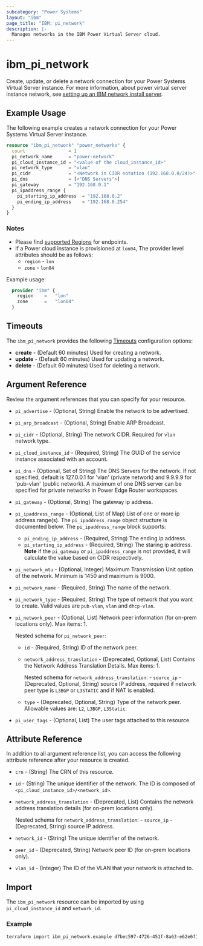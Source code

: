 ```yaml
---
subcategory: "Power Systems"
layout: "ibm"
page_title: "IBM: pi_network"
description: |-
  Manages networks in the IBM Power Virtual Server cloud.
---
```


# ibm_pi_network

Create, update, or delete a network connection for your Power Systems Virtual Server instance. For more information, about power virtual server instance network, see [setting up an IBM network install server](https://cloud.ibm.com/docs/power-iaas?topic=power-iaas-configuring-subnet).

## Example Usage

The following example creates a network connection for your Power Systems Virtual Server instance.

```terraform
resource "ibm_pi_network" "power_networks" {
  count                = 1
  pi_network_name      = "power-network"
  pi_cloud_instance_id = "<value of the cloud_instance_id>"
  pi_network_type      = "vlan"
  pi_cidr              = "<Network in CIDR notation (192.168.0.0/24)>"
  pi_dns               = [<"DNS Servers">]
  pi_gateway           = "192.168.0.1"
  pi_ipaddress_range {
    pi_starting_ip_address  = "192.168.0.2"
    pi_ending_ip_address    = "192.168.0.254"
  }
}
```

### Notes

- Please find [supported Regions](https://cloud.ibm.com/apidocs/power-cloud#endpoint) for endpoints.
- If a Power cloud instance is provisioned at `lon04`, The provider level attributes should be as follows:
  - `region` - `lon`
  - `zone` - `lon04`

Example usage:

  ```terraform
    provider "ibm" {
      region    =   "lon"
      zone      =   "lon04"
    }
  ```

## Timeouts

The `ibm_pi_network` provides the following [Timeouts](https://www.terraform.io/docs/language/resources/syntax.html) configuration options:

- **create** - (Default 60 minutes) Used for creating a network.
- **update** - (Default 60 minutes) Used for updating a network.
- **delete** - (Default 60 minutes) Used for deleting a network.

## Argument Reference

Review the argument references that you can specify for your resource.

- `pi_advertise` - (Optional, String) Enable the network to be advertised.
- `pi_arp_broadcast` - (Optional, String) Enable ARP Broadcast.
- `pi_cidr` - (Optional, String) The network CIDR. Required for `vlan` network type.
- `pi_cloud_instance_id` - (Required, String) The GUID of the service instance associated with an account.
- `pi_dns` - (Optional, Set of String) The DNS Servers for the network. If not specified, default is 127.0.0.1 for 'vlan' (private network) and 9.9.9.9 for 'pub-vlan' (public network). A maximum of one DNS server can be specified for private networks in Power Edge Router workspaces.
- `pi_gateway` - (Optional, String) The gateway ip address.
- `pi_ipaddress_range` - (Optional, List of Map) List of one or more ip address range(s). The `pi_ipaddress_range` object structure is documented below. The `pi_ipaddress_range` block supports:
  - `pi_ending_ip_address` - (Required, String) The ending ip address.
  - `pi_starting_ip_address` - (Required, String) The staring ip address. **Note** if the `pi_gateway` or `pi_ipaddress_range` is not provided, it will calculate the value based on CIDR respectively.
- `pi_network_mtu` - (Optional, Integer) Maximum Transmission Unit option of the network. Minimum is 1450 and maximum is 9000.
- `pi_network_name` - (Required, String) The name of the network.
- `pi_network_type` - (Required, String) The type of network that you want to create. Valid values are `pub-vlan`, `vlan` and `dhcp-vlan`.
- `pi_network_peer` - (Optional, List) Network peer information (for on-prem locations only). Max items: 1.

  Nested schema for `pi_network_peer`:
  - `id` - (Required, String) ID of the network peer.
  - `network_address_translation` - (Deprecated, Optional, List) Contains the Network Address Translation Details. Max items: 1.

      Nested schema for `network_address_translation`:
        - `source_ip` - (Deprecated, Optional, String) source IP address, required if network peer type is `L3BGP` or `L3STATIC` and if NAT is enabled.
  - `type` - (Deprecated, Optional, String) Type of the network peer. Allowable values are: `L2`, `L3BGP`, `L3Static`.
- `pi_user_tags` - (Optional, List) The user tags attached to this resource.

## Attribute Reference

In addition to all argument reference list, you can access the following attribute reference after your resource is created.

- `crn` - (String) The CRN of this resource.
- `id` - (String) The unique identifier of the network. The ID is composed of `<pi_cloud_instance_id>/<network_id>`.
- `network_address_translation` - (Deprecated, List) Contains the network address translation details (for on-prem locations only).

    Nested schema for  `network_address_translation`:
      - `source_ip` - (Deprecated, String) source IP address.
- `network_id` - (String) The unique identifier of the network.
- `peer_id` - (Deprecated, String) Network peer ID (for on-prem locations only).
- `vlan_id` - (Integer) The ID of the VLAN that your network is attached to.

## Import

The `ibm_pi_network` resource can be imported by using `pi_cloud_instance_id` and `network_id`.

### Example

```bash
terraform import ibm_pi_network.example d7bec597-4726-451f-8a63-e62e6f19c32c/cea6651a-bc0a-4438-9f8a-a0770bbf3ebb
```
